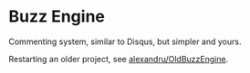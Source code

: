 # Buzz Engine

Commenting system, similar to Disqus, but simpler and yours.

Restarting an older project, see [alexandru/OldBuzzEngine](http://github.com/alexandru/OldBuzzEngine).
